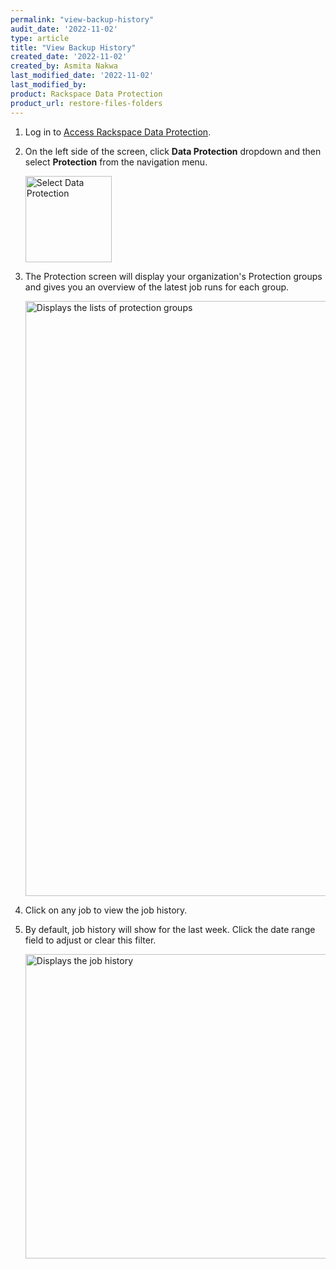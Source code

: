 ```yaml
---
permalink: "view-backup-history"
audit_date: '2022-11-02'
type: article
title: "View Backup History"
created_date: '2022-11-02'
created_by: Asmita Nakwa
last_modified_date: '2022-11-02'
last_modified_by: 
product: Rackspace Data Protection
product_url: restore-files-folders
---
```


1. Log in to [Access Rackspace Data Protection](support/how-to/access-data-protection).

2. On the left side of the screen, click **Data Protection** dropdown and then select **Protection** from the navigation menu.

   <img width="138" alt="Select Data Protection" src="/support/how-to/view-backup-history/view_backup_history1.png">

3. The Protection screen will display your organization's Protection groups and gives you an overview of the latest job runs for each group.

   <img width="952" alt="Displays the lists of protection groups" src="/support/how-to/view-backup-history/view_backup_history2.png">

4. Click on any job to view the job history.

5. By default, job history will show for the last week. Click the date range field to adjust or clear this filter.

   <img width="487" alt="Displays the job history" src="/support/how-to/view-backup-history/view_backup_history3.png">
   